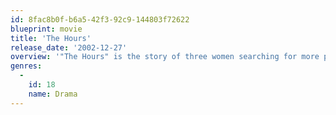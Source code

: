 ```yaml
---
id: 8fac8b0f-b6a5-42f3-92c9-144803f72622
blueprint: movie
title: 'The Hours'
release_date: '2002-12-27'
overview: '"The Hours" is the story of three women searching for more potent, meaningful lives. Each is alive at a different time and place, all are linked by their yearnings and their fears. Their stories intertwine, and finally come together in a surprising, transcendent moment of shared recognition.'
genres:
  -
    id: 18
    name: Drama
---
```

